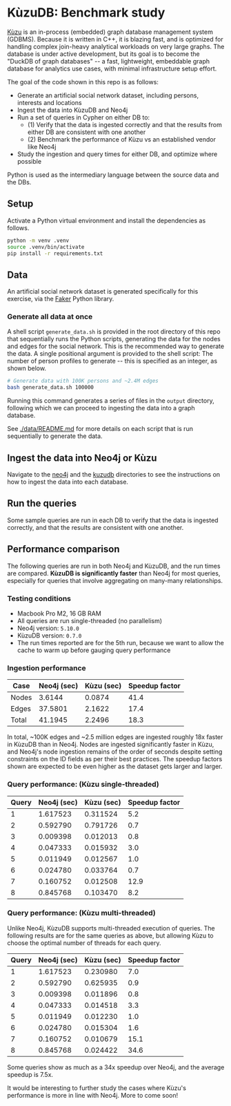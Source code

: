 # KùzuDB: Benchmark study

[Kùzu](https://kuzudb.com/) is an in-process (embedded) graph database management system (GDBMS). Because it is written in C++, it is blazing fast, and is optimized for handling complex join-heavy analytical workloads on very large graphs. The database is under active development, but its goal is to become the "DuckDB of graph databases" -- a fast, lightweight, embeddable graph database for analytics use cases, with minimal infrastructure setup effort.

The goal of the code shown in this repo is as follows:

* Generate an artificial social network dataset, including persons, interests and locations
* Ingest the data into KùzuDB and Neo4j
* Run a set of queries in Cypher on either DB to:
  * (1) Verify that the data is ingested correctly and that the results from either DB are consistent with one another
  * (2) Benchmark the performance of Kùzu vs an established vendor like Neo4j
* Study the ingestion and query times for either DB, and optimize where possible

Python is used as the intermediary language between the source data and the DBs.

## Setup

Activate a Python virtual environment and install the dependencies as follows.

```sh
python -m venv .venv
source .venv/bin/activate
pip install -r requirements.txt
```

## Data

An artificial social network dataset is generated specifically for this exercise, via the [Faker](https://faker.readthedocs.io/en/master/) Python library.


### Generate all data at once

A shell script `generate_data.sh` is provided in the root directory of this repo that sequentially runs the Python scripts, generating the data for the nodes and edges for the social network. This is the recommended way to generate the data. A single positional argument is provided to the shell script: The number of person profiles to generate -- this is specified as an integer, as shown below.

```sh
# Generate data with 100K persons and ~2.4M edges
bash generate_data.sh 100000
```

Running this command generates a series of files in the `output` directory, following which we can proceed to ingesting the data into a graph database.

See [./data/README.md](./data/README.md) for more details on each script that is run sequentially to generate the data.

## Ingest the data into Neo4j or Kùzu

Navigate to the [neo4j](./neo4j) and the [kuzudb](./kuzudb/) directories to see the instructions on how to ingest the data into each database.

## Run the queries

Some sample queries are run in each DB to verify that the data is ingested correctly, and that the results are consistent with one another.

## Performance comparison

The following queries are run in both Neo4j and KùzuDB, and the run times are compared. **KùzuDB is significantly faster** than Neo4j for most queries, especially for queries that involve aggregating on many-many relationships.

### Testing conditions

* Macbook Pro M2, 16 GB RAM
* All queries are run single-threaded (no parallelism)
* Neo4j version: `5.10.0`
* KùzuDB version: `0.7.0`
* The run times reported are for the 5th run, because we want to allow the cache to warm up before gauging query performance


### Ingestion performance

Case | Neo4j (sec) | Kùzu (sec) | Speedup factor
--- | --- | --- | ---
Nodes | 3.6144 | 0.0874 | 41.4
Edges | 37.5801 | 2.1622 | 17.4
Total | 41.1945 | 2.2496 | 18.3

In total, ~100K edges and ~2.5 million edges are ingested roughly 18x faster in KùzuDB than in Neo4j. Nodes are ingested significantly faster in Kùzu, and Neo4j's node ingestion remains of the order of seconds despite setting constraints on the ID fields as per their best practices. The speedup factors shown are expected to be even higher as the dataset gets larger and larger.

### Query performance: (Kùzu single-threaded)

Query | Neo4j (sec) | Kùzu (sec) | Speedup factor
--- | --- | --- | ---
1 | 1.617523 | 0.311524 | 5.2
2 | 0.592790 | 0.791726 | 0.7
3 | 0.009398 | 0.012013 | 0.8
4 | 0.047333 | 0.015932 | 3.0
5 | 0.011949 | 0.012567 | 1.0
6 | 0.024780 | 0.033764 | 0.7
7 | 0.160752 | 0.012508 | 12.9
8 | 0.845768 | 0.103470 | 8.2

### Query performance: (Kùzu multi-threaded)

Unlike Neo4j, KùzuDB supports multi-threaded execution of queries. The following results are for the same queries as above, but allowing Kùzu to choose the optimal number of threads for each query.

Query | Neo4j (sec) | Kùzu (sec) | Speedup factor
--- | --- | --- | ---
1 | 1.617523 | 0.230980 | 7.0
2 | 0.592790 | 0.625935 | 0.9
3 | 0.009398 | 0.011896 | 0.8
4 | 0.047333 | 0.014518 | 3.3
5 | 0.011949 | 0.012230 | 1.0
6 | 0.024780 | 0.015304 | 1.6
7 | 0.160752 | 0.010679 | 15.1
8 | 0.845768 | 0.024422 | 34.6

Some queries show as much as a 34x speedup over Neo4j, and the average speedup is 7.5x.

It would be interesting to further study the cases where Kùzu's performance is more in line with Neo4j. More to come soon!
